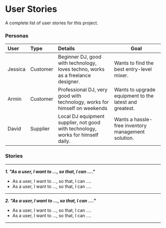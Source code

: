 # User Stories

A complete list of user stories for this project.

### Personas

| User | Type | Details | Goal |
| :--- | :--- | :--- | ---- |
| Jessica | Customer | Beginner DJ, good with technology, loves techno, works as a freelance designer. | Wants to find the best entry-level mixer. |
| Armin | Customer | Professional DJ, very good with technology, works for himself on weekends | Wants to upgrade equipment to the latest and greatest. |
| David | Supplier | Local DJ equipment supplier, not good with technology, works for himself daily. | Wants a hassle-free inventory management solution. |

### Stories

---

**_1. "As a user, I want to ..., so that, I can ...."_**

- As a user, I want to ..., so that, I can ....
- As a user, I want to ..., so that, I can ....

---

**_2. "As a user, I want to ..., so that, I can ...."_**

- As a user, I want to ..., so that, I can ....
- As a user, I want to ..., so that, I can ....

---

